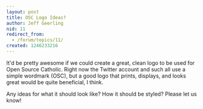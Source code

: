 ```yaml
---
layout: post
title: OSC Logo Ideas?
author: Jeff Geerling
nid: 11
redirect_from:
  - /forum/topics/11/
created: 1246233216
---
```

<p>It'd be pretty awesome if we could create a great, clean logo to be used for Open Source Catholic. Right now the Twitter account and such all use a simple wordmark (OSC), but a good logo that prints, displays, and looks great would be quite beneficial, I think.</p>
<p>Any ideas for what it should look like? How it should be styled? Please let us know!</p>
